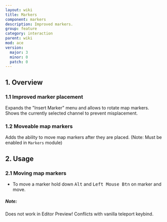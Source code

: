 ```yaml
---
layout: wiki
title: Markers
component: markers
description: Improved markers.
group: feature
category: interaction
parent: wiki
mod: ace
version:
  major: 3
  minor: 0
  patch: 0
---
```


## 1. Overview

### 1.1 Improved marker placement

Expands the "Insert Marker" menu and allows to rotate map markers. Shows the currently selected channel to prevent misplacement.

### 1.2 Moveable map markers

Adds the ability to move map markers after they are placed. (Note: Must be enabled in `Markers` module)


## 2. Usage

### 2.1 Moving map markers

- To move a marker hold down <kbd>Alt</kbd> and <kbd>Left Mouse Btn</kbd> on marker and move.

<div class="panel callout">
    <h5>Note:</h5>
    <p>Does not work in Editor Preview! Conflicts with vanilla teleport keybind.</p>
</div>
